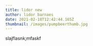 ```yaml
---
title: lidor new
author: lidor barnaes
date: 2021-02-18T12:42:44.165Z
thumbnail: /images/pumpbeerthumb.jpg
---
```

slajflasnk;mfaskf